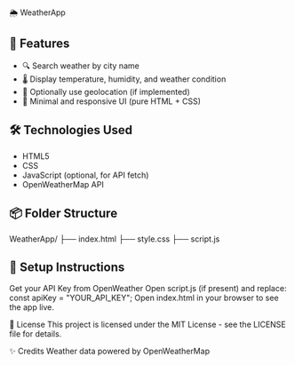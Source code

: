  🌦️ WeatherApp

## 🚀 Features


- 🔍 Search weather by city name
- 🌡️ Display temperature, humidity, and weather condition
- 📍 Optionally use geolocation (if implemented)
- 🧼 Minimal and responsive UI (pure HTML + CSS)

## 🛠️ Technologies Used
- HTML5
- CSS
- JavaScript (optional, for API fetch)
- OpenWeatherMap API

## 📦 Folder Structure

WeatherApp/
├── index.html
├── style.css
├── script.js

## 🔧 Setup Instructions
Get your API Key from OpenWeather
Open script.js (if present) and replace:
const apiKey = "YOUR_API_KEY";
Open index.html in your browser to see the app live.

📄 License
This project is licensed under the MIT License - see the LICENSE file for details.

✨ Credits
Weather data powered by OpenWeatherMap
